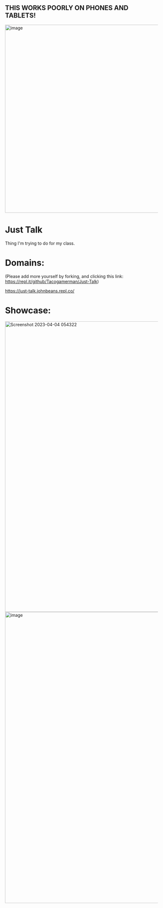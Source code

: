 ## THIS WORKS POORLY ON PHONES AND TABLETS!

<img width="620" alt="image" src="https://user-images.githubusercontent.com/119009502/229353169-a82eca9e-344c-4348-a83d-f5b6d5a9696b.png">


# Just Talk



Thing I'm trying to do for my class.

# Domains:

(Please add more yourself by forking, and clicking this link: https://repl.it/github/Tacogamerman/Just-Talk)

https://just-talk.johnbeans.repl.co/ 

# Showcase:

<img width="958" alt="Screenshot 2023-04-04 054322" src="https://user-images.githubusercontent.com/119009502/229799055-f6e832c2-b96c-426d-858c-b969fcde6a6b.png">

<img width="960" alt="image" src="https://user-images.githubusercontent.com/119009502/229353087-09d6d692-9551-4060-8ee5-0960c6456b75.png">

